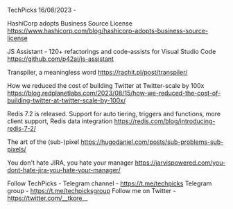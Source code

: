 TechPicks 16/08/2023 -

HashiCorp adopts Business Source License
https://www.hashicorp.com/blog/hashicorp-adopts-business-source-license

JS Assistant - 120+ refactorings and code-assists for Visual Studio Code
https://github.com/p42ai/js-assistant

Transpiler, a meaningless word
https://rachit.pl/post/transpiler/

How we reduced the cost of building Twitter at Twitter-scale by 100x
https://blog.redplanetlabs.com/2023/08/15/how-we-reduced-the-cost-of-building-twitter-at-twitter-scale-by-100x/

Redis 7.2 is released. Support for auto tiering, triggers and functions, more client support, Redis data integration
https://redis.com/blog/introducing-redis-7-2/

The art of the (sub-)pixel
https://hugodaniel.com/posts/sub-problems-sub-pixels/

You don't hate JIRA, you hate your manager
https://jarvispowered.com/you-dont-hate-jira-you-hate-your-manager/

Follow TechPicks -
Telegram channel - https://t.me/techpicks
Telegram group - https://t.me/techpicksgroup
Follow me on Twitter - https://twitter.com/__tkore__
